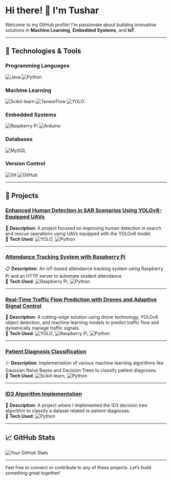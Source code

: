# Hi there! 👋 I'm Tushar

Welcome to my GitHub profile! I'm passionate about building innovative solutions in **Machine Learning**, **Embedded Systems**, and **IoT**.

---

## 🔧 Technologies & Tools

### **Programming Languages**
![Java](https://img.shields.io/badge/Java-007396?style=for-the-badge&logo=java&logoColor=white)
![Python](https://img.shields.io/badge/Python-3776AB?style=for-the-badge&logo=python&logoColor=white)

### **Machine Learning**
![Scikit-learn](https://img.shields.io/badge/Scikit--learn-F7931E?style=for-the-badge&logo=scikit-learn&logoColor=white)
![TensorFlow](https://img.shields.io/badge/TensorFlow-FF6F00?style=for-the-badge&logo=tensorflow&logoColor=white)
![YOLO](https://img.shields.io/badge/YOLOv8-2F4F4F?style=for-the-badge&logo=opencv&logoColor=white)

### **Embedded Systems**
![Raspberry Pi](https://img.shields.io/badge/Raspberry%20Pi-C51A4A?style=for-the-badge&logo=raspberry-pi&logoColor=white)
![Arduino](https://img.shields.io/badge/Arduino-00979D?style=for-the-badge&logo=arduino&logoColor=white)

### **Databases**
![MySQL](https://img.shields.io/badge/MySQL-4479A1?style=for-the-badge&logo=mysql&logoColor=white)

### **Version Control**
![Git](https://img.shields.io/badge/Git-F05032?style=for-the-badge&logo=git&logoColor=white)
![GitHub](https://img.shields.io/badge/GitHub-181717?style=for-the-badge&logo=github&logoColor=white)

---

## 🚀 Projects

### [Enhanced Human Detection in SAR Scenarios Using YOLOv8-Equipped UAVs](https://github.com/tusharsachan15/enhanced_human_detection_model_using_Yolov8)
🚁 **Description**: A project focused on improving human detection in search and rescue operations using UAVs equipped with the YOLOv8 model.  
🔧 **Tech Used**: ![YOLO](https://img.shields.io/badge/YOLOv8-2F4F4F?style=flat-square&logo=opencv&logoColor=white), ![Python](https://img.shields.io/badge/Python-3776AB?style=flat-square&logo=python&logoColor=white)

---

### [Attendance Tracking System with Raspberry Pi](https://github.com/yourusername/project-link)
📋 **Description**: An IoT-based attendance tracking system using Raspberry Pi and an HTTP server to automate student attendance.  
🔧 **Tech Used**: ![Raspberry Pi](https://img.shields.io/badge/Raspberry%20Pi-C51A4A?style=flat-square&logo=raspberry-pi&logoColor=white), ![Python](https://img.shields.io/badge/Python-3776AB?style=flat-square&logo=python&logoColor=white)

---

### [Real-Time Traffic Flow Prediction with Drones and Adaptive Signal Control](https://github.com/yourusername/project-link)
🚦 **Description**: A cutting-edge solution using drone technology, YOLOv8 object detection, and machine learning models to predict traffic flow and dynamically manage traffic signals.  
🔧 **Tech Used**: ![YOLO](https://img.shields.io/badge/YOLOv8-2F4F4F?style=flat-square&logo=opencv&logoColor=white), ![Raspberry Pi](https://img.shields.io/badge/Raspberry%20Pi-C51A4A?style=flat-square&logo=raspberry-pi&logoColor=white), ![Python](https://img.shields.io/badge/Python-3776AB?style=flat-square&logo=python&logoColor=white)

---

### [Patient Diagnosis Classification](https://github.com/yourusername/project-link)
🩺 **Description**: Implementation of various machine learning algorithms like Gaussian Naive Bayes and Decision Trees to classify patient diagnoses.  
🔧 **Tech Used**: ![Scikit-learn](https://img.shields.io/badge/Scikit--learn-F7931E?style=flat-square&logo=scikit-learn&logoColor=white), ![Python](https://img.shields.io/badge/Python-3776AB?style=flat-square&logo=python&logoColor=white)

---

### [ID3 Algorithm Implementation](https://github.com/yourusername/project-link)
🌳 **Description**: A project where I implemented the ID3 decision tree algorithm to classify a dataset related to patient diagnoses.  
🔧 **Tech Used**: ![Python](https://img.shields.io/badge/Python-3776AB?style=flat-square&logo=python&logoColor=white)

---


## 📈 GitHub Stats

![Your GitHub Stats](https://github-readme-stats.vercel.app/api?username=yourusername&show_icons=true&theme=radical)

---

Feel free to connect or contribute to any of these projects. Let’s build something great together!

